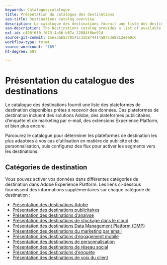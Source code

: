 ```yaml
---
keywords: Catalogue;catalogue
title: Présentation du catalogue des destinations
seo-title: Destinations catalog overview
description: Le catalogue des destinations fournit une liste des destinations disponibles qui sont prêtes à recevoir des données. Ces destinations incluent des solutions Adobe, des plateformes publicitaires, d’enquête et de marketing par e-mail, et bien plus encore.
seo-description: The Destinations catalog provides a list of available destinations that are ready to receive data. These destinations include Adobe solutions, advertising platforms, survey platforms, email marketing platforms, and more.
exl-id: c490f6f0-f673-4a56-b87a-22884f8be92d
source-git-commit: 15ea3ab9370541c35b874414a8753e8812eea9c6
workflow-type: tm+mt
source-wordcount: '165'
ht-degree: 60%

---
```


# Présentation du catalogue des destinations

Le catalogue des destinations fournit une liste des plateformes de destination disponibles prêtes à recevoir des données. Ces plateformes de destination incluent des solutions Adobe, des plateformes publicitaires, d’enquête et de marketing par e-mail, des extensions Experience Platform, et bien plus encore.

Parcourez le catalogue pour déterminer les plateformes de destination les plus adaptées à vos cas d’utilisation en matière de publicité et de personnalisation, puis configurez des flux pour activer les segments vers les destinations.

## Catégories de destination

Vous pouvez activer vos données dans différentes catégories de destination dans Adobe Experience Platform. Les liens ci-dessous fournissent des informations supplémentaires sur chaque catégorie de destination :

- [Présentation des destinations Adobe](adobe/overview.md)
- [Présentation des destinations publicitaires](advertising/overview.md)
- [Présentation des destinations d’analyse](analytics/overview.md)
- [Présentation des destinations de stockage dans le cloud](cloud-storage/overview.md)
- [Présentation des destinations Data Management Platform (DMP)](data-management/overview.md)
- [Présentation des destinations du marketing par email](email-marketing/overview.md)
- [Présentation des destinations d’engagement mobile](mobile-engagement/overview.md)
- [Présentation des destinations de personnalisation](personalization/overview.md)
- [Présentation des destinations de réseau social](social/overview.md)
- [Présentation des destinations d’enquête](survey/overview.md)
- [Présentation des destinations de voix du client](voice/overview.md)
